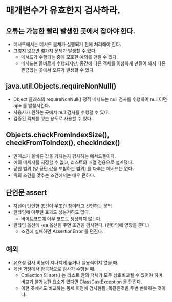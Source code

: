 # 매개변수가 유효한지 검사하라.

## 오류는 가능한 빨리 발생한 곳에서 잡아야 한다.
 - 메서드에서는 메서드 몸체가 실행되기 전에 처리해야 한다.
 - 그렇지 않으면 몇가지 문제가 발생할 수 있다.
   - 메서드가 수행되는 중에 모호한 예외를 던질 수 있다.
   - 메서드는 올바르게 수행되지만, 중간에 다른 객체를 이상하게 만들어 놔서 다른 뜬금없는 곳에서 오류가 발생할 수 있다.
   
   

## java.util.Objects.requireNonNull()
 - Object 클래스의 requireNonNull() 정적 메서드는 null 검사를 수행하여 null 이면 npe 를 발생시킨다.
 - 사용자가 원하는 곳에서 null 검사를 수행할 수 있다.
 - 검증된 객체를 넣는 용도로 사용할 수 있다.
 
 
## Objects.checkFromIndexSize(), checkFromToIndex(), checkIndex()
 - 인덱스가 올바른 값을 가지는지 검사하는 메서드들이다.
 - 예외 메세지를 지정할 수 없고, 리스트와 배열 전용으로 설계됐다.
 - 닫힌 범위 (양 끝단 값을 포함하는 범위) 를 다루는 메서드는 없다.
 - 위의 조건을 맞추는 조건에서는 매우 편하다.


## 단언문 assert
 - 자신이 단언한 조건이 무조건 참이라고 선언하는 문법
 - 런타임에 아무런 효과도 성능저하도 없다.
    - 바이트코드에 아무 코드도 생성되지 않는다.
 - 런타임 옵션에 -ea 옵션을 주면 조건을 검사한다. (런타임에 영향을 준다.)
    - 조건에 실패하면 AssertionError 를 던진다.
    
    
## 예외
 - 유효성 검사 비용이 지나치게 높거나 실용적이지 않을 때.
 - 계산 과정에서 암묵적으로 검사가 수행될 때.
   - Collection 의 sort() 는 리스트 안의 객체가 모두 상호비교될 수 있어야 하며, 비교가 불가능한 요소가 있다면 ClassCastException 을 던진다.
   - 이런 곳에서도 비교하는 몸체 이전에 검사한들, 똑같은것을 두번 반복하는 것이다.